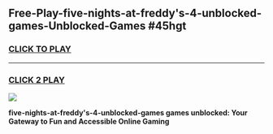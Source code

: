 
## Free-Play-five-nights-at-freddy's-4-unblocked-games-Unblocked-Games #45hgt
<h3>
<a href="https://news.freeplayer.one?title=five-nights-at-freddy's-4-unblocked-games&ref=8M">CLICK TO PLAY</a></h3>
<hr>

<h3>
<a href="https://news.freeplayer.one?title=five-nights-at-freddy's-4-unblocked-games&ref=8M">CLICK 2 PLAY</a>
  
</h3>

<a href="https://news.freeplayer.one?title=five-nights-at-freddy's-4-unblocked-games&ref=8M"><img src="https://clearcache.store/games.png"></a>


**five-nights-at-freddy's-4-unblocked-games games unblocked: Your Gateway to Fun and Accessible Online Gaming**
